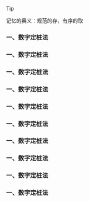 >[!tip]
>记忆的奥义：规范的存，有序的取

### 一、数字定桩法
### 一、数字定桩法
### 一、数字定桩法
### 一、数字定桩法
### 一、数字定桩法
### 一、数字定桩法
### 一、数字定桩法
### 一、数字定桩法
### 一、数字定桩法
### 一、数字定桩法